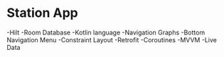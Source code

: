 # Station App

-Hilt
-Room Database 
-Kotlin language 
-Navigation Graphs 
-Bottom Navigation Menu 
-Constraint Layout
-Retrofit
-Coroutines
-MVVM
-Live Data
